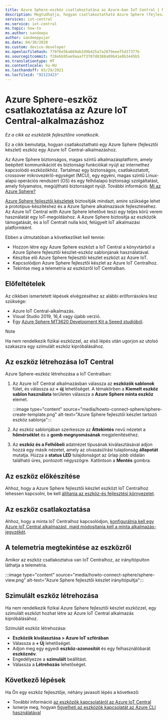 ```yaml
---
title: Azure Sphere-eszköz csatlakoztatása az Azure-ban IoT Central | Microsoft Docs
description: Megtudhatja, hogyan csatlakoztatható Azure Sphere (fejlesztői készlet) eszköz egy Azure IoT Central-alkalmazáshoz.
services: iot-central
ms.service: iot-central
ms.topic: how-to
ms.author: sandeepu
author: sandeeppujar
ms.date: 04/30/2020
ms.custom: device-developer
ms.openlocfilehash: 770f6e56a669ab2d9b425a7a2879eeef5d37377b
ms.sourcegitcommit: f28ebb95ae9aaaff3f87d8388a09b41e0b3445b5
ms.translationtype: MT
ms.contentlocale: hu-HU
ms.lasthandoff: 03/29/2021
ms.locfileid: "92123423"
---
```

# <a name="connect-an-azure-sphere-device-to-your-azure-iot-central-application"></a>Azure Sphere-eszköz csatlakoztatása az Azure IoT Central-alkalmazáshoz

*Ez a cikk az eszközök fejlesztőire vonatkozik.*

Ez a cikk bemutatja, hogyan csatlakoztatható egy Azure Sphere (fejlesztői készlet) eszköz egy Azure IoT Central-alkalmazáshoz.

Az Azure Sphere biztonságos, magas szintű alkalmazásplatform, amely beépített kommunikációt és biztonsági funkciókat nyújt az internethez kapcsolódó eszközökhöz. Tartalmaz egy biztonságos, csatlakoztatott, crossover mikrovezérlő-egységet (MCU), egy egyéni, magas szintű Linux-alapú operációs rendszert (OS) és egy felhőalapú biztonsági szolgáltatást, amely folyamatos, megújítható biztonságot nyújt. További információ: [Mi az Azure Sphere?](/azure-sphere/product-overview/what-is-azure-sphere)

[Azure Sphere fejlesztői készletek](https://azure.microsoft.com/services/azure-sphere/get-started/) biztosítják mindazt, amire szüksége lehet a prototípus-készítéshez és a Azure Sphere alkalmazások fejlesztéséhez. Az Azure IoT Central with Azure Sphere lehetővé teszi egy teljes körű verem használatát egy IoT-megoldáshoz. A Azure Sphere biztosítja az eszközök támogatását, és a IoT Centralt nulla kód, felügyelt IoT alkalmazási platformként.

Ebben a útmutatóban a következőket kell tennie:

- Hozzon létre egy Azure Sphere eszközt a IoT Central a könyvtárból a Azure Sphere fejlesztői készlet-eszköz sablonjának használatával.
- Készítse elő Azure Sphere fejlesztői készlet eszközt az Azure IoT.
- Kapcsolódjon Azure Sphere fejlesztői készlet az Azure IoT Centralhoz.
- Tekintse meg a telemetria az eszközről IoT Centralban.

## <a name="prerequisites"></a>Előfeltételek

Az cikkben ismertetett lépések elvégzéséhez az alábbi erőforrásokra lesz szüksége:

- Azure IoT Central-alkalmazás.
- Visual Studio 2019, 16,4 vagy újabb verzió.
- Egy [Azure Sphere MT3620 Development Kit a Seeed studióból](/azure-sphere/hardware/mt3620-reference-board-design).

> [!NOTE]
> Ha nem rendelkezik fizikai eszközzel, az első lépés után ugorjon az utolsó szakaszra egy szimulált eszköz kipróbálásához.

## <a name="create-the-device-in-iot-central"></a>Az eszköz létrehozása IoT Central

Azure Sphere-eszköz létrehozása a IoT Centralban:

1. Az Azure IoT Central alkalmazásban válassza az **eszközök sablonok** fület, és válassza az **+ új** lehetőséget. A témakörben a **Kiemelt eszköz sablon használata** területen válassza a **Azure Sphere minta eszköz** elemet.

    :::image type="content" source="media/howto-connect-sphere/sphere-create-template.png" alt-text="Azure Sphere fejlesztői készlet tartozó eszköz sablonja":::

1. Az eszköz sablonjában szerkessze az **Áttekintés** nevű nézetet a **hőmérséklet** és a **gomb megnyomásának** megjelenítéséhez.

1. Az **eszköz és a Felhőbeli** adatnézet típusának kiválasztásával adjon hozzá egy másik nézetet, amely az olvasási/írási tulajdonság **állapotát** mutatja. Húzza a **status LED** tulajdonságot az űrlap jobb oldalán található üres, pontozott négyszögre. Kattintson a **Mentés** gombra.

## <a name="prepare-the-device"></a>Az eszköz előkészítése

Ahhoz, hogy a Azure Sphere fejlesztői készlet eszközt IoT Centralhoz lehessen kapcsolni, be kell [állítania az eszköz-és fejlesztési környezetet](https://github.com/Azure/azure-sphere-samples/tree/master/Samples/AzureIoT).

## <a name="connect-the-device"></a>Az eszköz csatlakoztatása

Ahhoz, hogy a minta IoT Centralhoz kapcsolódjon, [konfigurálnia kell egy Azure IoT Central alkalmazást, majd módosítania kell a minta alkalmazás-jegyzékét](https://aka.ms/iotcentral-sphere-git-readme).

## <a name="view-the-telemetry-from-the-device"></a>A telemetria megtekintése az eszközről

Amikor az eszköz csatlakoztatva van IoT Centralhoz, az irányítópulton láthatja a telemetria.

:::image type="content" source="media/howto-connect-sphere/sphere-view.png" alt-text="Azure Sphere fejlesztői készlet irányítópultja":::

## <a name="create-a-simulated-device"></a>Szimulált eszköz létrehozása

Ha nem rendelkezik fizikai Azure Sphere fejlesztői készlet eszközzel, egy szimulált eszközt hozhat létre az Azure IoT Central alkalmazás kipróbálásához.

Szimulált eszköz létrehozása:

- **Eszközök kiválasztása > Azure IoT szférában**
- Válassza a **+ Új** lehetőséget.
- Adjon meg egy egyedi **eszköz-azonosítót** és egy felhasználóbarát **eszköznév**.
- Engedélyezze a **szimulált** beállítást.
- Válassza a **Létrehozás** lehetőséget.

## <a name="next-steps"></a>Következő lépések

Ha Ön egy eszköz fejlesztője, néhány javasolt lépés a következő:

- További információ [az eszközök kapcsolatáról az Azure IoT Central](./concepts-get-connected.md)
- Ismerje meg, hogyan [figyelheti az eszközök kapcsolatát az Azure CLI használatával](./howto-monitor-devices-azure-cli.md)